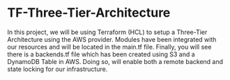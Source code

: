 # TF-Three-Tier-Architecture
In this project, we will be using Terraform (HCL) to setup a Three-Tier Architecture using the AWS provider. Modules have been integrated with our resources and will be located in the main.tf file. Finally, you will see there is a backends.tf file which has been created using S3 and a DynamoDB Table in AWS. Doing so, will enable both a remote backend and state locking for our infrastructure. 
